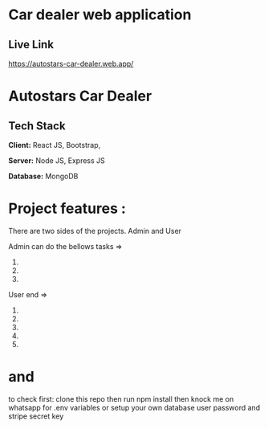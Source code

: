 #  Car dealer web application
## Live Link

https://autostars-car-dealer.web.app/


# Autostars Car Dealer

## Tech Stack

**Client:** React JS, Bootstrap, 

**Server:** Node JS, Express JS

**Database:** MongoDB


# Project features : 

There are two sides of the projects. Admin and User

Admin can do the bellows tasks ⇒

1.
2.
3.

User end ⇒

1.
2.
3.
4.
5.



# and
to check first: clone this repo then run npm install then knock me on whatsapp for .env variables or setup your own database user password and stripe secret key






